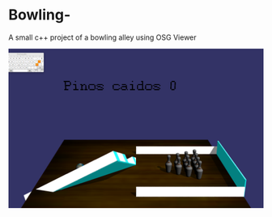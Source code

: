 # Bowling-
A small c++ project of a bowling alley using OSG Viewer
<p align="center">
  <img src="./bowl.png"/>
</p>
